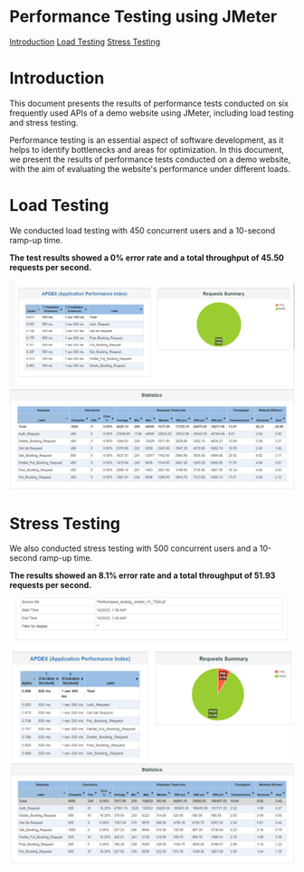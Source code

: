 # Performance Testing using JMeter

[Introduction](https://github.com/Rabbi01521/Performance_Testing_Using_Jmeter#introduction)
[Load Testing](https://github.com/Rabbi01521/Performance_Testing_Using_Jmeter#load-testing)
[Stress Testing](https://github.com/Rabbi01521/Performance_Testing_Using_Jmeter#stress-testing)

# Introduction

This document presents the results of performance tests conducted on six frequently used APIs of a demo website using JMeter, including load testing and stress testing.

Performance testing is an essential aspect of software development, as it helps to identify bottlenecks and areas for optimization. In this document, we present the results of performance tests conducted on a demo website, with the aim of evaluating the website's performance under different loads.

# Load Testing

We conducted load testing with 450 concurrent users and a 10-second ramp-up time.

**The test results showed a 0% error rate and a total throughput of 45.50 requests per second.**

<p align="center">
  <img src="./Load_testing2.PNG" />
  <img src="./Load_testing3.PNG" />
</p>

# Stress Testing

We also conducted stress testing with 500 concurrent users and a 10-second ramp-up time.

**The results showed an 8.1% error rate and a total throughput of 51.93 requests per second.**

<p align="center">
  <img src="./Stress_testing2.PNG" />
  <img src="./Stress_testing3.PNG" />
</p>
